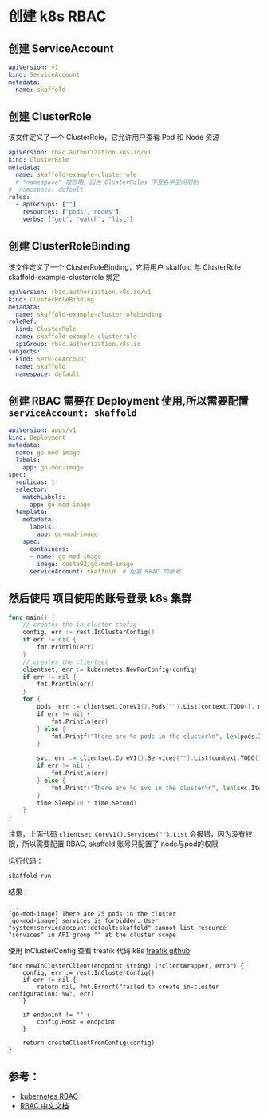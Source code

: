 # 创建 k8s RBAC

## 创建 ServiceAccount
```yaml
apiVersion: v1
kind: ServiceAccount
metadata:
  name: skaffold
```

## 创建 ClusterRole

该文件定义了一个 ClusterRole，它允许用户查看 Pod 和 Node 资源
```yaml
apiVersion: rbac.authorization.k8s.io/v1
kind: ClusterRole
metadata:
  name: skaffold-example-clusterrole
  # "namespace" 被忽略，因为 ClusterRoles 不受名字空间限制
#  namespace: default
rules:
  - apiGroups: [""]
    resources: ["pods","nodes"]
    verbs: ["get", "watch", "list"]
```

## 创建 ClusterRoleBinding

该文件定义了一个 ClusterRoleBinding，它将用户 skaffold 与 ClusterRole skaffold-example-clusterrole 绑定

```yaml
apiVersion: rbac.authorization.k8s.io/v1
kind: ClusterRoleBinding
metadata:
  name: skaffold-example-clusterrolebinding
roleRef:
  kind: ClusterRole
  name: skaffold-example-clusterrole
  apiGroup: rbac.authorization.k8s.io
subjects:
- kind: ServiceAccount
  name: skaffold
  namespace: default
```

## 创建 RBAC 需要在 Deployment 使用,所以需要配置 `serviceAccount: skaffold`
          
```yaml
apiVersion: apps/v1
kind: Deployment
metadata:
  name: go-mod-image
  labels:
    app: go-mod-image
spec:
  replicas: 1
  selector:
    matchLabels:
      app: go-mod-image
  template:
    metadata:
      labels:
        app: go-mod-image
    spec:
      containers:
      - name: go-mod-image
        image: costa92/go-mod-image
      serviceAccount: skaffold  # 配置 RBAC 的账号
```

## 然后使用 项目使用的账号登录 k8s 集群

```go
func main() {
	// creates the in-cluster config
	config, err := rest.InClusterConfig()
	if err != nil {
		fmt.Println(err)
	}
	// creates the clientset
	clientset, err := kubernetes.NewForConfig(config)
	if err != nil {
		fmt.Println(err)
	}
	for {
		pods, err := clientset.CoreV1().Pods("").List(context.TODO(), metav1.ListOptions{})
		if err != nil {
			fmt.Println(err)
		} else {
			fmt.Printf("There are %d pods in the cluster\n", len(pods.Items))
		}

		svc, err := clientset.CoreV1().Services("").List(context.TODO(), metav1.ListOptions{})
		if err != nil {
			fmt.Println(err)
		} else {
			fmt.Printf("There are %d svc in the cluster\n", len(svc.Items))
		}
		time.Sleep(10 * time.Second)
	}
}
```

注意，上面代码 `clientset.CoreV1().Services("").List` 会报错，因为没有权限，所以需要配置 RBAC, skaffold 账号只配置了 node与pod的权限

运行代码：
```shell
skaffold run 
```

结果：
```shell
...
[go-mod-image] There are 25 pods in the cluster
[go-mod-image] services is forbidden: User "system:serviceaccount:default:skaffold" cannot list resource "services" in API group "" at the cluster scope

```

使用 InClusterConfig 查看 treafik 代码 k8s 
[treafik github](https://github.com/traefik/traefik/blob/master/pkg/provider/kubernetes/crd/client.go#L99)

```shell
func newInClusterClient(endpoint string) (*clientWrapper, error) {
	config, err := rest.InClusterConfig()
	if err != nil {
		return nil, fmt.Errorf("failed to create in-cluster configuration: %w", err)
	}

	if endpoint != "" {
		config.Host = endpoint
	}

	return createClientFromConfig(config)
}
```

## 参考：
- [kubernetes RBAC](https://kubernetes.io/docs/reference/access-authn-authz/rbac/)
- [RBAC 中文文档]( https://kubernetes.io/zh-cn/docs/reference/access-authn-authz/rbac/#role-and-clusterole)